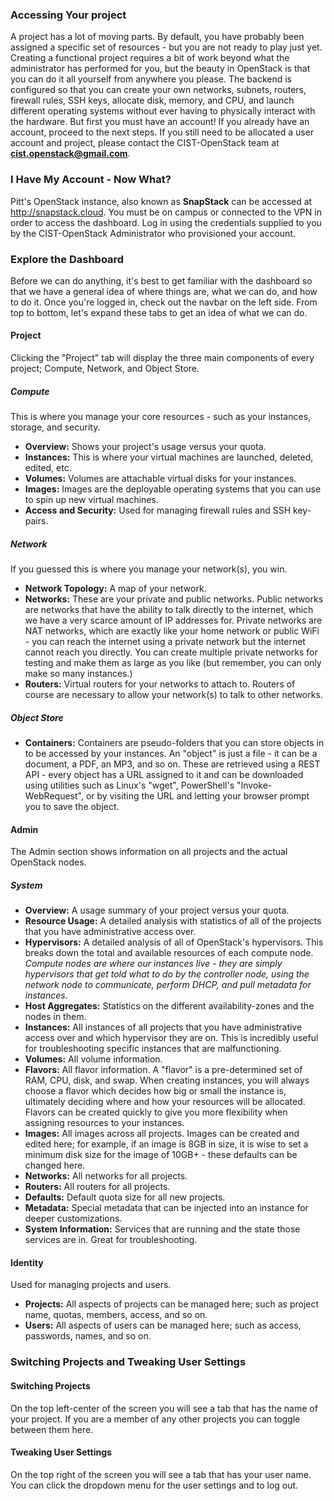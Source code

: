 ### Accessing Your project
A project has a lot of moving parts. By default, you have probably been assigned a specific set of resources - but you are not ready to play just yet. Creating a functional project requires a bit of work beyond what the administrator has performed for you, but the beauty in OpenStack is that you can do it all yourself from anywhere you please. The backend is configured so that you can create your own networks, subnets, routers, firewall rules, SSH keys, allocate disk, memory, and CPU, and launch different operating systems without ever having to physically interact with the hardware. But first you must have an account! If you already have an account, proceed to the next steps. If you still need to be allocated a user account and project, please contact the CIST-OpenStack team at **cist.openstack@gmail.com**.

### I Have My Account - Now What?  

Pitt's OpenStack instance, also known as **SnapStack** can be accessed at http://snapstack.cloud. You must be on campus or connected to the VPN in order to access the dashboard. Log in using the credentials supplied to you by the CIST-OpenStack Administrator who provisioned your account.  

### Explore the Dashboard  

Before we can do anything, it's best to get familiar with the dashboard so that we have a general idea of where things are, what we can do, and how to do it. Once you're logged in, check out the navbar on the left side. From top to bottom, let's expand these tabs to get an idea of what we can do.  

#### Project
Clicking the "Project" tab will display the three main components of every project; Compute, Network, and Object Store.  

##### Compute
This is where you manage your core resources - such as your instances, storage, and security.

- **Overview:** Shows your project's usage versus your quota.
- **Instances:** This is where your virtual machines are launched, deleted, edited, etc.
- **Volumes:** Volumes are attachable virtual disks for your instances.
- **Images:** Images are the deployable operating systems that you can use to spin up new virtual machines.  
- **Access and Security:** Used for managing firewall rules and SSH key-pairs.

##### Network
If you guessed this is where you manage your network(s), you win.

- **Network Topology:** A map of your network.  
- **Networks:** These are your private and public networks. Public networks are networks that have the ability to talk directly to the internet, which we have a very scarce amount of IP addresses for. Private networks are NAT networks, which are exactly like your home network or public WiFi - you can reach the internet using a private network but the internet cannot reach you directly. You can create multiple private networks for testing and make them as large as you like (but remember, you can only make so many instances.)  
- **Routers:** Virtual routers for your networks to attach to. Routers of course are necessary to allow your network(s) to talk to other networks.

##### Object Store
- **Containers:** Containers are pseudo-folders that you can store objects in to be accessed by your instances. An "object" is just a file - it can be a document, a PDF, an MP3, and so on. These are retrieved using a REST API - every object has a URL assigned to it and can be downloaded using utilities such as Linux's "wget", PowerShell's "Invoke-WebRequest", or by visiting the URL and letting your browser prompt you to save the object.  

#### Admin
The Admin section shows information on all projects and the actual OpenStack nodes.  

##### System
- **Overview:** A usage summary of your project versus your quota.  
- **Resource Usage:** A detailed analysis with statistics of all of the projects that you have administrative access over.  
- **Hypervisors:** A detailed analysis of all of OpenStack's hypervisors. This breaks down the total and available resources of each compute node. *Compute nodes are where our instances live - they are simply hypervisors that get told what to do by the controller node, using the network node to communicate, perform DHCP, and pull metadata for instances.*  
- **Host Aggregates:** Statistics on the different availability-zones and the nodes in them.  
- **Instances:** All instances of all projects that you have administrative access over and which hypervisor they are on. This is incredibly useful for troubleshooting specific instances that are malfunctioning.
- **Volumes:** All volume information.  
- **Flavors:** All flavor information. A "flavor" is a pre-determined set of RAM, CPU, disk, and swap. When creating instances, you will always choose a flavor which decides how big or small the instance is, ultimately deciding where and how your resources will be allocated. Flavors can be created quickly to give you more flexibility when assigning resources to your instances.  
- **Images:** All images across all projects. Images can be created and edited here; for example, if an image is 8GB in size, it is wise to set a minimum disk size for the image of 10GB+ - these defaults can be changed here.
- **Networks:** All networks for all projects.  
- **Routers:** All routers for all projects.  
- **Defaults:** Default quota size for all new projects.
- **Metadata:** Special metadata that can be injected into an instance for deeper customizations.
- **System Information:** Services that are running and the state those services are in. Great for troubleshooting.

#### Identity
Used for managing projects and users.  

- **Projects:** All aspects of projects can be managed here; such as project name, quotas, members, access, and so on.  
- **Users:** All aspects of users can be managed here; such as access, passwords, names, and so on.

### Switching Projects and Tweaking User Settings

#### Switching Projects
On the top left-center of the screen you will see a tab that has the name of your project. If you are a member of any other projects you can toggle between them here.  

#### Tweaking User Settings
On the top right of the screen you will see a tab that has your user name. You can click the dropdown menu for the user settings and to log out.
